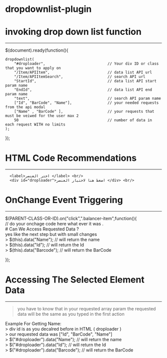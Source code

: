 # dropdownlist-plugin

# invoking drop down list function 
------------------------------------------------
$(document).ready(function(){

    dropdownlist(
        "#droploader",                            // Your div ID or class that you want to apply on 
        "/Item/APIItem",                          // data list API url
        "/Item/APIItemSearch",                    // search API url 
        "StartId",                                // data list API start param name 
        "EndId",                                  // data list API end param name 
        "text",                                   // search API param name 
        ["Id", "BarCode", "Name"],                // your needed requests from the api modal 
        ["Name" , "BarCode" ],                    // your requests that must be veiwed for the user max 2 
        50                                        // number of data in each request WITH no limits 
    );


});

# HTML Code Recommendations 
------------------------------------------------------
      <label>اختر العنصر </label> <br/>
      <div id="droploader">اضغط هنا لاختيار العنصر </div> <br/>

# OnChange Event Triggering 
------------------------------------------------------
$(PARENT-CLASS-OR-ID).on("click",".balancer-item",function(){ <br/>
    // do your onchage code here what ever it was .  <br/>
    # Can We Access Requested Data ?  <br/>
       yes like the next step but with small changes  <br/>
      > $(this).data("Name");         // will return the name  <br/>
      > $(this).data("Id");           // will return the Id  <br/>
      > $(this).data("Barcode");      // will return the BarCode <br/>

});
# Accessing The Selected Element Data  
------------------------------------------------------
> you have to know that in your requested array param the requested  <br/>
  data will be the same as you typed in the first action  <br/>
  
  Example For Getting Name: <br/>
    > div id is as you decalred before in HTML ( droploader )  <br/>
    > our requested data was ["Id", "BarCode", "Name"]  <br/>
    > $("#droploader").data("Name");     // will return the name  <br/>
    > $("#droploader").data("Id");     // will return the Id  <br/>
    > $("#droploader").data("Barcode");     // will return the BarCode <br/>
    
 
